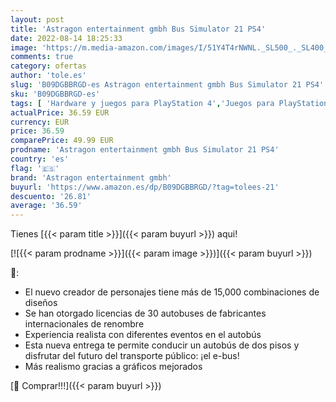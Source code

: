 ```yaml
---
layout: post
title: 'Astragon entertainment gmbh Bus Simulator 21 PS4'
date: 2022-08-14 18:25:33
image: 'https://m.media-amazon.com/images/I/51Y4T4rNWNL._SL500_._SL400_.jpg'
comments: true
category: ofertas
author: 'tole.es'
slug: 'B09DGBBRGD-es Astragon entertainment gmbh Bus Simulator 21 PS4'
sku: 'B09DGBBRGD-es'
tags: [ 'Hardware y juegos para PlayStation 4','Juegos para PlayStation 4','Videojuegos','astragon entertainment gmbh','ps4','🇪🇸', ]
actualPrice: 36.59 EUR
currency: EUR
price: 36.59
comparePrice: 49.99 EUR
prodname: 'Astragon entertainment gmbh Bus Simulator 21 PS4'
country: 'es'
flag: '🇪🇸'
brand: 'Astragon entertainment gmbh'
buyurl: 'https://www.amazon.es/dp/B09DGBBRGD/?tag=tolees-21'
descuento: '26.81'
average: '36.59'
---
```


Tienes [{{< param title >}}]({{< param buyurl >}}) aqui!

[![{{< param prodname >}}]({{< param image >}})]({{< param buyurl >}})

🔎:

- El nuevo creador de personajes tiene más de 15,000 combinaciones de diseños
- Se han otorgado licencias de 30 autobuses de fabricantes internacionales de renombre
- Experiencia realista con diferentes eventos en el autobús
- Esta nueva entrega te permite conducir un autobús de dos pisos y disfrutar del futuro del transporte público: ¡el e-bus!
- Más realismo gracias a gráficos mejorados

[🛒 Comprar!!!]({{< param buyurl >}})
